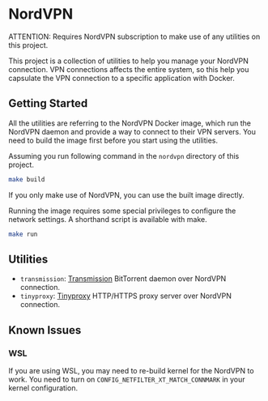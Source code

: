 # NordVPN

ATTENTION: Requires NordVPN subscription to make use of any utilities on this project.

This project is a collection of utilities to help you manage your NordVPN connection. VPN connections affects the entire system, so this help you capsulate the VPN connection to a specific application with Docker.

## Getting Started

All the utilities are referring to the NordVPN Docker image, which run the NordVPN daemon and provide a way to connect to their VPN servers.
You need to build the image first before you start using the utilities.

Assuming you run following command in the `nordvpn` directory of this project.

```bash
make build
```

If you only make use of NordVPN, you can use the built image directly.

Running the image requires some special privileges to configure the network settings.
A shorthand script is available with make.

```bash
make run
```

## Utilities

- `transmission`: [Transmission](https://transmissionbt.com/) BitTorrent daemon over NordVPN connection.
- `tinyproxy`: [Tinyproxy](https://tinyproxy.github.io/) HTTP/HTTPS proxy server over NordVPN connection.

## Known Issues

### WSL

If you are using WSL, you may need to re-build kernel for the NordVPN to work.
You need to turn on `CONFIG_NETFILTER_XT_MATCH_CONNMARK` in your kernel configuration.
